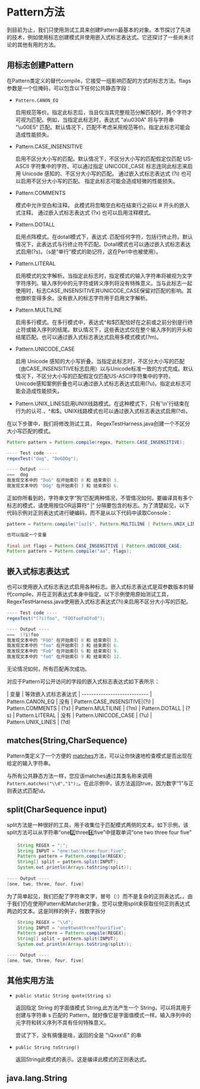 # Pattern方法

到目前为止，我们只使用测试工具来创建Pattern最基本的对象。本节探讨了先进的技术，例如使用标志创建模式并使用嵌入式标志表达式。它还探讨了一些尚未讨论的其他有用的方法。

## 用标志创建Pattern

在Pattern类定义的替代compile，它接受一组影响匹配的方式的标志方法。flags参数是一个位掩码，可以包含以下任何公共静态字段：

* `Pattern.CANON_EQ` 
    
    启用规范等价。指定此标志后，当且仅当其完整规范分解匹配时，两个字符才可视为匹配。例如，当指定此标志时，表达式 "a\u030A" 将与字符串 "\u00E5" 匹配。默认情况下，匹配不考虑采用规范等价。指定此标志可能会造成性能损失。
    
* Pattern.CASE_INSENSITIVE

    启用不区分大小写的匹配。默认情况下，不区分大小写的匹配假定仅匹配 US-ASCII 字符集中的字符。可以通过指定 UNICODE_CASE 标志连同此标志来启用 Unicode 感知的、不区分大小写的匹配。 通过嵌入式标志表达式  (?i) 也可以启用不区分大小写的匹配。 指定此标志可能会造成轻微的性能损失。
    
* Pattern.COMMENTS

    模式中允许空白和注释。 此模式将忽略空白和在结束行之前以 # 开头的嵌入式注释。 通过嵌入式标志表达式  (?x) 也可以启用注释模式。 


* Pattern.DOTALL

    启用点阵模式。在dotall模式下，表达式`.`匹配任何字符，包括行终止符。默认情况下，此表达式与行终止符不匹配。Dotall模式也可以通过嵌入式标志表达式启用(?s)。（s是“单行”模式的助记符，这在Perl中也被使用）。
    
* Pattern.LITERAL

    启用模式的文字解析。当指定此标志时，指定模式的输入字符串将被视为文字字符序列。输入序列中的元字符或转义序列将没有特殊意义。当与此标志一起使用时，标志CASE_INSENSITIVE并UNICODE_CASE保留对匹配的影响。其他旗帜变得多余。没有嵌入的标志字符用于启用文字解析。
    
* Pattern.MULTILINE

    启用多行模式。在多行模式中，表达式^和$匹配恰好在之前或之前分别是行终止符或输入序列的结尾。默认情况下，这些表达式仅在整个输入序列的开头和结尾匹配。也可以通过嵌入式标志表达式启用多模式模式(?m)。
    
* Pattern.UNICODE_CASE

    启用 Unicode 感知的大小写折叠。当指定此标志时，不区分大小写的匹配（由CASE_INSENSITIVE标志启用）以与Unicode标准一致的方式完成。默认情况下，不区分大小写的匹配假定仅匹配US-ASCII字符集中的字符。Unicode感知案例折叠也可以通过嵌入式标志表达式启用(?u)。指定此标志可能会造成性能损失。
    
* Pattern.UNIX_LINES启用UNIX线路模式。在这种模式下，只有'\n'行结束在行为的认可.，^和$。UNIX线路模式也可以通过嵌入式标志表达式启用(?d)。

在以下步骤中，我们将修改测试工具， RegexTestHarness.java创建一个不区分大小写匹配的模式。

```java
Pattern pattern = Pattern.compile(regex, Pattern.CASE_INSENSITIVE);

---- Test code ----
regexTest("dog", "DoGDOg");

---- Output ----
===  dog
我发现文本中的 "DoG" 在开始索引 0 和 结束索引 3.
我发现文本中的 "DOg" 在开始索引 3 和 结束索引 6.

```

正如你所看到的，字符串文字“狗”匹配两种情况，不管情况如何。要编译具有多个标志的模式，请使用按位OR运算符“ |” 分隔要包含的标志。为了清楚起见，以下代码示例对正则表达式进行硬编码，而不是从以下代码中读取Console：

```java
pattern = Pattern.compile("[az]$", Pattern.MULTILINE | Pattern.UNIX_LINES);

也可以指定一个变量
 
final int flags = Pattern.CASE_INSENSITIVE | Pattern.UNICODE_CASE;
Pattern pattern = Pattern.compile("aa", flags);
```


## 嵌入式标志表达式
也可以使用嵌入式标志表达式启用各种标志。嵌入式标志表达式是双参数版本的替代compile，并在正则表达式本身中指定。以下示例使用原始测试工具， RegexTestHarness.java使用嵌入式标志表达式(?i)来启用不区分大小写的匹配。

```java
---- Test code ----
regexTest("(?i)foo", "FOOfooFoOfoO");

---- Output ----
===  (?i)foo
我发现文本中的 "FOO" 在开始索引 0 和 结束索引 3.
我发现文本中的 "foo" 在开始索引 3 和 结束索引 6.
我发现文本中的 "FoO" 在开始索引 6 和 结束索引 9.
我发现文本中的 "foO" 在开始索引 9 和 结束索引 12.

```

无论情况如何，所有匹配再次成功。

对应于Pattern可公开访问的字段的嵌入式标志表达式如下表所示：

| 变量 | 	等效嵌入式标志表达式
| ----------------------------
| Pattern.CANON_EQ | 没有
| Pattern.CASE_INSENSITIVE|(?i)
| Pattern.COMMENTS | (?x)
| Pattern.MULTILINE | (?m)
| Pattern.DOTALL | (?s)
| Pattern.LITERAL | 没有
| Pattern.UNICODE_CASE	| (?u)
| Pattern.UNIX_LINES | (?d)


## matches(String,CharSequence)

Pattern类定义了一个方便的 [matches](https://docs.oracle.com/javase/8/docs/api/java/util/regex/Pattern.html#matches-java.lang.String-java.lang.CharSequence-)方法，可以让你快速地检查模式是否出现在给定的输入字符串。

与所有公共静态方法一样，您应该matches通过其类名称来调用`Pattern.matches("\\d","1");`。在此示例中，该方法返回true，因为数字“1”与正则表达式匹配\d。

## split(CharSequence input)

split方法是一种很好的工具，用于收集位于匹配模式两侧的文本。如下示例，该split方法可以从字符串“one:two:three:four:five”中提取单词“one two three four five”

```java
    String REGEX = ":";
    String INPUT = "one:two:three:four:five";
    Pattern pattern = Pattern.compile(REGEX);
    String[] split = pattern.split(INPUT);
    System.out.println(Arrays.toString(split));
    
---- Output ----
[one, two, three, four, five]

```

为了简单起见，我们匹配了字符串文字，冒号（:）而不是复杂的正则表达式。。由于我们仍在使用Pattern和Matcher对象，您可以使用split来获取任何正则表达式两边的文本。这是同样的例子，按数字拆分

```java
    String REGEX = "\\d";
    String INPUT = "one9two4three7four1five";
    Pattern pattern = Pattern.compile(REGEX);
    String[] split = pattern.split(INPUT);
    System.out.println(Arrays.toString(split));

---- Output ----
[one, two, three, four, five]


```

## 其他实用方法

* `public static String quote(String s)`
    
    返回指定 String 的字面值模式 String,此方法产生一个 String，可以将其用于创建与字符串 s 匹配的 Pattern，就好像它是字面值模式一样。输入序列中的元字符和转义序列不具有任何特殊意义。
    
    尝试了下，没有搞懂是啥，返回的全是 "\Qxxx\E" 的串
    
* `public String toString()` 

    返回String此模式的表示。这是编译此模式的正则表达式。
    
## java.lang.String    
